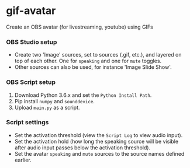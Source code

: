 # gif-avatar
 Create an OBS avatar (for livestreaming, youtube) using GIFs

### OBS Studio setup
 - Create two 'Image' sources, set to sources (.gif, etc.), and layered on top of each other. One for `speaking` and one for `mute` toggles.
 - Other sources can also be used, for instance 'Image Slide Show'.

### OBS Script setup
 1. Download Python 3.6.x and set the `Python Install Path`.
 2. Pip install `numpy` and `sounddevice`.
 3. Upload `main.py` as a script.

### Script settings
 - Set the activation threshold (view the `Script Log` to view audio input).
 - Set the activation hold (how long the speaking source will be visible after audio input passes below the activation threshold).
 - Set the avatar `speaking` and `mute` sources to the source names defined earlier.